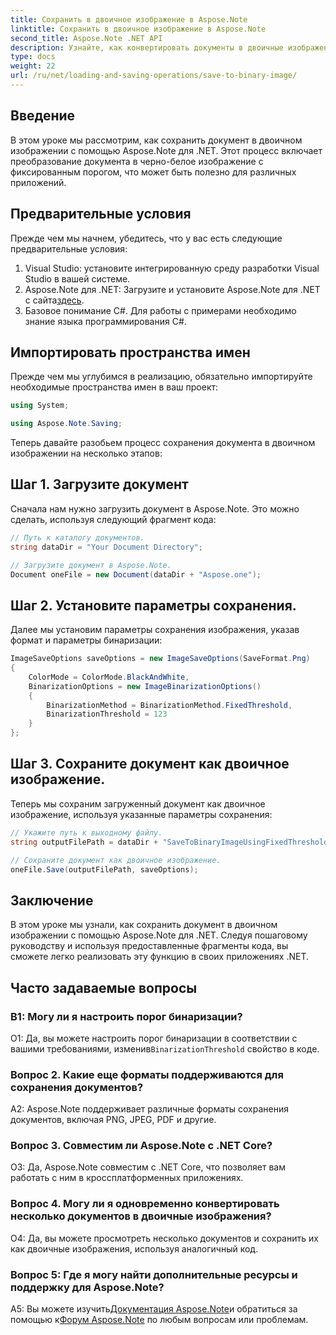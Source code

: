 ```yaml
---
title: Сохранить в двоичное изображение в Aspose.Note
linktitle: Сохранить в двоичное изображение в Aspose.Note
second_title: Aspose.Note .NET API
description: Узнайте, как конвертировать документы в двоичные изображения с помощью Aspose.Note для .NET. Следуйте нашему пошаговому руководству для бесшовной интеграции.
type: docs
weight: 22
url: /ru/net/loading-and-saving-operations/save-to-binary-image/
---
```

## Введение

В этом уроке мы рассмотрим, как сохранить документ в двоичном изображении с помощью Aspose.Note для .NET. Этот процесс включает преобразование документа в черно-белое изображение с фиксированным порогом, что может быть полезно для различных приложений.

## Предварительные условия

Прежде чем мы начнем, убедитесь, что у вас есть следующие предварительные условия:

1. Visual Studio: установите интегрированную среду разработки Visual Studio в вашей системе.
2.  Aspose.Note для .NET: Загрузите и установите Aspose.Note для .NET с сайта[здесь](https://releases.aspose.com/note/net/).
3. Базовое понимание C#. Для работы с примерами необходимо знание языка программирования C#.

## Импортировать пространства имен

Прежде чем мы углубимся в реализацию, обязательно импортируйте необходимые пространства имен в ваш проект:

```csharp
using System;

using Aspose.Note.Saving;

```

Теперь давайте разобьем процесс сохранения документа в двоичном изображении на несколько этапов:

## Шаг 1. Загрузите документ

Сначала нам нужно загрузить документ в Aspose.Note. Это можно сделать, используя следующий фрагмент кода:

```csharp
// Путь к каталогу документов.
string dataDir = "Your Document Directory";

// Загрузите документ в Aspose.Note.
Document oneFile = new Document(dataDir + "Aspose.one");
```

## Шаг 2. Установите параметры сохранения.

Далее мы установим параметры сохранения изображения, указав формат и параметры бинаризации:

```csharp
ImageSaveOptions saveOptions = new ImageSaveOptions(SaveFormat.Png)
{
    ColorMode = ColorMode.BlackAndWhite,
    BinarizationOptions = new ImageBinarizationOptions()
    {
        BinarizationMethod = BinarizationMethod.FixedThreshold,
        BinarizationThreshold = 123
    }
};
```

## Шаг 3. Сохраните документ как двоичное изображение.

Теперь мы сохраним загруженный документ как двоичное изображение, используя указанные параметры сохранения:

```csharp
// Укажите путь к выходному файлу.
string outputFilePath = dataDir + "SaveToBinaryImageUsingFixedThreshold_out.png";

// Сохраните документ как двоичное изображение.
oneFile.Save(outputFilePath, saveOptions);
```

## Заключение

В этом уроке мы узнали, как сохранить документ в двоичном изображении с помощью Aspose.Note для .NET. Следуя пошаговому руководству и используя предоставленные фрагменты кода, вы сможете легко реализовать эту функцию в своих приложениях .NET.

## Часто задаваемые вопросы

### В1: Могу ли я настроить порог бинаризации?

 О1: Да, вы можете настроить порог бинаризации в соответствии с вашими требованиями, изменив`BinarizationThreshold` свойство в коде.

### Вопрос 2. Какие еще форматы поддерживаются для сохранения документов?

A2: Aspose.Note поддерживает различные форматы сохранения документов, включая PNG, JPEG, PDF и другие.

### Вопрос 3. Совместим ли Aspose.Note с .NET Core?

О3: Да, Aspose.Note совместим с .NET Core, что позволяет вам работать с ним в кроссплатформенных приложениях.

### Вопрос 4. Могу ли я одновременно конвертировать несколько документов в двоичные изображения?

О4: Да, вы можете просмотреть несколько документов и сохранить их как двоичные изображения, используя аналогичный код.

### Вопрос 5: Где я могу найти дополнительные ресурсы и поддержку для Aspose.Note?

 A5: Вы можете изучить[Документация Aspose.Note](https://reference.aspose.com/note/net/)и обратиться за помощью к[Форум Aspose.Note](https://forum.aspose.com/c/note/28) по любым вопросам или проблемам.